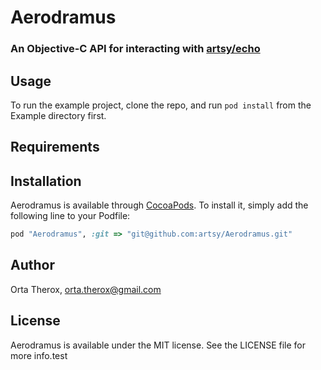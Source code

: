 # Aerodramus

### An Objective-C API for interacting with [artsy/echo](https://github.com/artsy/echo)

## Usage

To run the example project, clone the repo, and run `pod install` from the Example directory first.

## Requirements

## Installation

Aerodramus is available through [CocoaPods](http://cocoapods.org). To install
it, simply add the following line to your Podfile:

```ruby
pod "Aerodramus", :git => "git@github.com:artsy/Aerodramus.git"
```

## Author

Orta Therox, orta.therox@gmail.com

## License

Aerodramus is available under the MIT license. See the LICENSE file for more info.test
